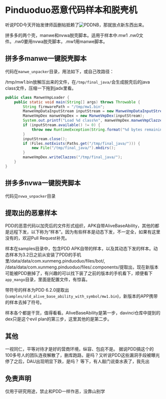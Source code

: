 # Pinduoduo恶意代码样本和脱壳机

听说PDD今天开始发律师函删帖抵赖了![PDDNB](https://user-images.githubusercontent.com/25000885/224233765-5195f16a-f41c-482f-a664-1cf72796651e.png)，那就放点新东西出来。

拼多多的两个壳，manwe和nvwa脱壳脚本。适用于样本中.mw1 .nw0文件。.nw0要用nvwa脱壳脚本，.mw1用manwe脚本。

## 拼多多manwe一键脱壳脚本

代码在`manwe_unpacker`目录，用法如下，或自己改路径：

/tmp/mw1.bin放解压出来的文件，在`/tmp/final_java/`会生成脱壳后的java class文件，压缩一下拖到jadx里看。

```java
public class ManweVmpLoader {
    public static void main(String[] args) throws Throwable {
        String firmwarePath = "/tmp/mw1.bin";
        ManweVmpDataInputStream inputStream = new ManweVmpDataInputStream(Files.newInputStream(Paths.get(firmwarePath)));
        ManweVmpDex manweVmpDex = new ManweVmpDex(inputStream);
        System.out.printf("Load %d class%n", manweVmpDex.manweVmpClazzes.length);
        if (inputStream.available() != 0) {
            throw new RuntimeException(String.format("%d bytes remaining", inputStream.available()));
        }
        inputStream.close();
        if (Files.notExists(Paths.get("/tmp/final_java/"))) {
            new File("/tmp/final_java/").mkdirs();
        }
        manweVmpDex.writeClazzes("/tmp/final_java/");
    }
}
```
## 拼多多nvwa一键脱壳脚本

代码见`nvwa_unpacker`目录

## 提取出的恶意样本

PDD的恶意代码以加壳后的文件形式组织，APK自带AliveBaseAbility，其他的都是远程下发，以下称为“样本”。因为有些样本是动态下发，不一定全，如果有这里没有的，欢迎Pull Request补充。

样本在samples目录中，包含PDD APK自带的样本，以及其动态下发的样本。动态样本为3.2日之前从安装了PDD的手机里/data/data/com.xunmeng.pinduoduo/files/bot/, /data/data/com.xunmeng.pinduoduo/files/.components/提取出，现在新版本可能被PDD删掉了，有兴趣的可以找下装了之前的版本的手机看下，顺便看下`app_mango`目录，里面是配置文件，有惊喜。

带符号的样本为PDD 6.2.0提取出(`samples/old_alive_base_ability_with_symbol/mw1.bin`)，新版本的APP携带的样本去掉了符号。

样本各个都是干货，值得看看。AliveBaseAbility是第一步，davinci仓库中提到的dex只是这个evil plan的第三步，这里其他的是第二步。

## 其他

一视同仁，平等对待才是好的营商环境，纵容、包庇不是。
据说PDD搞这个的100多号人的团队连夜解散了，删库跑路，是吗？又听说PDD这些漏洞手段被曝光停了之后，DAU出现明显下跌，是吗？
等下，有人敲门说查水表了，我先出

## 免责声明

仅用于研究用途，禁止和PDD一样作恶，没靠山别学

